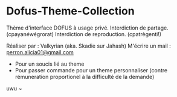 # Dofus-Theme-Collection

Thème d'interface DOFUS à usage privé.
Interdiction de partage. (cpayanéwégrorat)
Interdiction de reproduction. (cpatrègenti!)

Réaliser par : Valkyrian (aka. Skadie sur Jahash)
M'écrire un mail : perron.alicia01@gmail.com
- Pour un soucis lié au theme
- Pour passer commande pour un theme personnaliser
(contre rémuneration proportionel à la difficulté de la demande)

uwu ~
